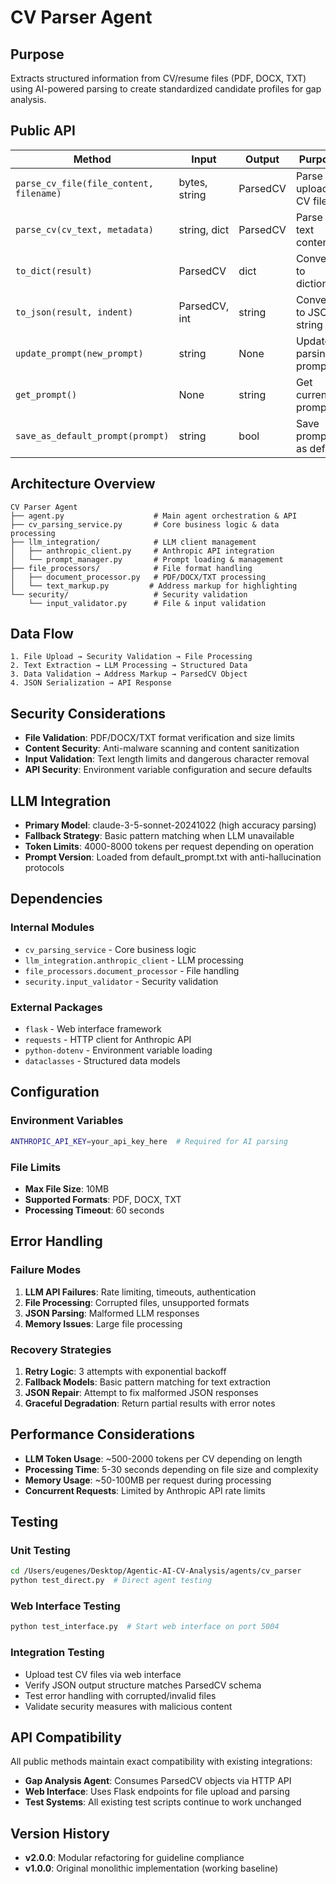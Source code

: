 # CV Parser Agent

## Purpose
Extracts structured information from CV/resume files (PDF, DOCX, TXT) using AI-powered parsing to create standardized candidate profiles for gap analysis.

## Public API

| Method | Input | Output | Purpose |
|--------|-------|--------|---------|
| `parse_cv_file(file_content, filename)` | bytes, string | ParsedCV | Parse uploaded CV file |
| `parse_cv(cv_text, metadata)` | string, dict | ParsedCV | Parse CV text content |
| `to_dict(result)` | ParsedCV | dict | Convert to dictionary |
| `to_json(result, indent)` | ParsedCV, int | string | Convert to JSON string |
| `update_prompt(new_prompt)` | string | None | Update parsing prompt |
| `get_prompt()` | None | string | Get current prompt |
| `save_as_default_prompt(prompt)` | string | bool | Save prompt as default |

## Architecture Overview

```
CV Parser Agent
├── agent.py                    # Main agent orchestration & API
├── cv_parsing_service.py       # Core business logic & data processing
├── llm_integration/            # LLM client management
│   ├── anthropic_client.py     # Anthropic API integration
│   └── prompt_manager.py       # Prompt loading & management
├── file_processors/            # File format handling
│   ├── document_processor.py   # PDF/DOCX/TXT processing
│   └── text_markup.py         # Address markup for highlighting
└── security/                   # Security validation
    └── input_validator.py      # File & input validation
```

## Data Flow

```
1. File Upload → Security Validation → File Processing
2. Text Extraction → LLM Processing → Structured Data
3. Data Validation → Address Markup → ParsedCV Object
4. JSON Serialization → API Response
```

## Security Considerations
- **File Validation**: PDF/DOCX/TXT format verification and size limits
- **Content Security**: Anti-malware scanning and content sanitization  
- **Input Validation**: Text length limits and dangerous character removal
- **API Security**: Environment variable configuration and secure defaults

## LLM Integration
- **Primary Model**: claude-3-5-sonnet-20241022 (high accuracy parsing)
- **Fallback Strategy**: Basic pattern matching when LLM unavailable
- **Token Limits**: 4000-8000 tokens per request depending on operation
- **Prompt Version**: Loaded from default_prompt.txt with anti-hallucination protocols

## Dependencies

### Internal Modules
- `cv_parsing_service` - Core business logic
- `llm_integration.anthropic_client` - LLM processing
- `file_processors.document_processor` - File handling
- `security.input_validator` - Security validation

### External Packages
- `flask` - Web interface framework
- `requests` - HTTP client for Anthropic API
- `python-dotenv` - Environment variable loading
- `dataclasses` - Structured data models

## Configuration

### Environment Variables
```bash
ANTHROPIC_API_KEY=your_api_key_here  # Required for AI parsing
```

### File Limits
- **Max File Size**: 10MB
- **Supported Formats**: PDF, DOCX, TXT
- **Processing Timeout**: 60 seconds

## Error Handling

### Failure Modes
1. **LLM API Failures**: Rate limiting, timeouts, authentication
2. **File Processing**: Corrupted files, unsupported formats
3. **JSON Parsing**: Malformed LLM responses
4. **Memory Issues**: Large file processing

### Recovery Strategies
1. **Retry Logic**: 3 attempts with exponential backoff
2. **Fallback Models**: Basic pattern matching for text extraction
3. **JSON Repair**: Attempt to fix malformed JSON responses
4. **Graceful Degradation**: Return partial results with error notes

## Performance Considerations
- **LLM Token Usage**: ~500-2000 tokens per CV depending on length
- **Processing Time**: 5-30 seconds depending on file size and complexity
- **Memory Usage**: ~50-100MB per request during processing
- **Concurrent Requests**: Limited by Anthropic API rate limits

## Testing

### Unit Testing
```bash
cd /Users/eugenes/Desktop/Agentic-AI-CV-Analysis/agents/cv_parser
python test_direct.py  # Direct agent testing
```

### Web Interface Testing
```bash
python test_interface.py  # Start web interface on port 5004
```

### Integration Testing
- Upload test CV files via web interface
- Verify JSON output structure matches ParsedCV schema
- Test error handling with corrupted/invalid files
- Validate security measures with malicious content

## API Compatibility
All public methods maintain exact compatibility with existing integrations:
- **Gap Analysis Agent**: Consumes ParsedCV objects via HTTP API
- **Web Interface**: Uses Flask endpoints for file upload and parsing
- **Test Systems**: All existing test scripts continue to work unchanged

## Version History
- **v2.0.0**: Modular refactoring for guideline compliance
- **v1.0.0**: Original monolithic implementation (working baseline)